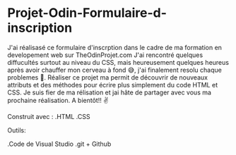 # Projet-Odin-Formulaire-d-inscription

J'ai réalisasé ce formulaire d'inscrption dans le cadre de ma formation en developement web sur TheOdinProjet.com
J'ai rencontré quelques diffucultés surtout au niveau du CSS, mais heureusement quelques heureus après avoir chauffer mon cerveau à fond 😅, j'ai finalement resolu chaque problemes 🎉.
Réaliser ce projet ma permit de découvrir de nouveaux attributs et des méthodes pour écrire plus simplement du code HTML et CSS. Je suis fier de ma rélisation et jai hâte de partager avec vous ma prochaine réalisation.
A bientôt!! ✌



Construit avec :
.HTML
.CSS

Outils:

.Code de Visual Studio
.git + Github
